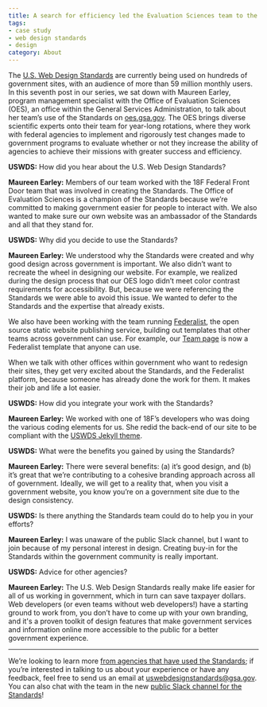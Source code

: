 ```yaml
---
title: A search for efficiency led the Evaluation Sciences team to the U.S. Web Design Standards
tags:
- case study
- web design standards
- design
category: About
---
```

The [U.S. Web Design Standards](https://designsystem.digital.gov/) are currently being used on hundreds of government sites, with an audience of more than 59 million monthly users. In this seventh  post in our series, we sat down with Maureen Earley, program management specialist with the Office of Evaluation Sciences (OES), an office within the General Services Administration, to talk about her team’s use of the Standards on [oes.gsa.gov](https://oes.gsa.gov). The OES brings diverse scientific experts onto their team for year-long rotations, where they work with federal agencies to implement and rigorously test changes made to government programs to evaluate whether or not they increase the ability of agencies to achieve their missions with greater success and efficiency.

**USWDS:** How did you hear about the U.S. Web Design Standards?

**Maureen Earley:**  Members of our team  worked with the 18F Federal Front Door team that was involved in creating the Standards. The Office of Evaluation Sciences is a champion of the Standards because we’re committed to making government easier for people to interact with. We also wanted to make sure our own website was an ambassador of the Standards and all that they stand for.

**USWDS:** Why did you decide to use the Standards?

**Maureen Earley:** We understood why the Standards were created and why good design across government is important. We also didn’t want to recreate the wheel in designing our website. For example, we realized during the design process that our OES logo didn’t meet color contrast requirements for accessibility. But, because we were referencing the Standards we were able to avoid this issue. We wanted to defer to the Standards and the expertise that already exists.

We also have been working with the team running [Federalist](https://federalist.fr.cloud.gov), the open source static website publishing service, building out templates that other teams across government can use. For example, our [Team page](https://oes.gsa.gov/team/) is now a Federalist template that anyone can use.

When we talk with other offices within government who want to redesign their sites, they get very excited about the Standards, and the Federalist platform, because someone has already done the work for them. It makes their job and life a lot easier.

**USWDS:** How did you integrate your work with the Standards?

**Maureen Earley:** We worked with one of 18F’s developers who was doing the various coding elements for us. She redid the back-end of our site to be compliant with the [USWDS Jekyll theme](https://github.com/18f/uswds-jekyll).

**USWDS:** What were the benefits you gained by using the Standards?

**Maureen Earley:** There were several benefits: (a) it’s good design, and (b) it’s great that we’re contributing to a cohesive branding approach across all of government. Ideally, we will get to a reality that, when you visit a government website, you know you’re on a government site due to the design consistency.

**USWDS:** Is there anything the Standards team could do to help you in your efforts?

**Maureen Earley:** I was unaware of the public Slack channel, but I want to join because of my personal interest in design.  Creating buy-in for the Standards within the government community is really important.

**USWDS:** Advice for other agencies?

**Maureen Earley:** The U.S. Web Design Standards really make life easier for all of us working in government, which in turn can save taxpayer dollars. Web developers (or even teams without web developers!) have a starting ground to work from, you don’t have to come up with your own branding, and it's a proven toolkit of design features that make government services and information online more accessible to the public for a better government experience.

---

We’re looking to learn more [from agencies that have used the Standards](/getting-started/showcase/); if you’re interested in talking to us about your experience or have any feedback, feel free to send us an email at [uswebdesignstandards@gsa.gov](mailto:uswebdesignstandards@gsa.gov). You can also chat with the team in the new [public Slack channel for the Standards](https://chat.18f.gov/)!
